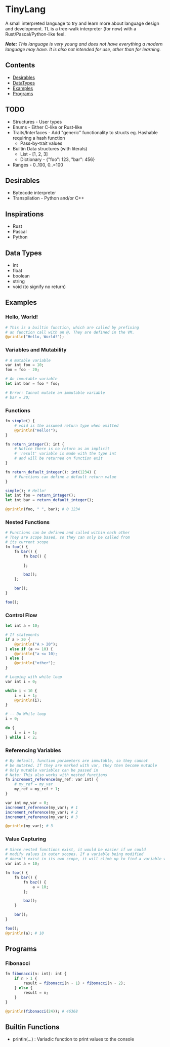 # TinyLang
A small interpreted language to try and learn more about language design and development. TL is a tree-walk interpreter (for now) with a Rust/Pascal/Python-like feel.

***Note:** This language is very young and does not have everything a modern language may have. It is also not intended for use, other than for learning.*

## Contents
* [Desirables](#desirables)
* [DataTypes](#data-types)
* [Examples](#examples)
* [Programs](#programs)

## TODO
* Structures - User types
* Enums - Either C-like or Rust-like
* Traits/Interfaces - Add "generic" functionality to structs eg. Hashable requiring a hash function
	* Pass-by-trait values
* Builtin Data structures (with literals)
	* List - [1, 2, 3]
	* Dictionary - {"foo": 123, "bar": 456}
* Ranges - 0..100, 0..=100

## Desirables
* Bytecode interpreter
* Transpilation - Python and/or C++

## Inspirations
* Rust
* Pascal
* Python

## Data Types
* int
* float
* boolean
* string
* void (to signify no return)

## Examples

### Hello, World!
```julia
# This is a builtin function, which are called by prefixing 
# an function call with an @. They are defined in the VM.
@println("Hello, World!");
```

### Variables and Mutability
```julia
# A mutable variable
var int foo = 10;
foo = foo - 20;

# An immutable variable
let int bar = foo * foo;

# Error: Cannot mutate an immutable variable
# bar = 20;
```

### Functions
```julia
fn simple() {
	# void is the assumed return type when omitted
	@println("Hello!");
}

fn return_integer(): int {
	# Notice there is no return as an implicit
	# 'result' variable is made with the type int
	# and will be returned on function exit
}

fn return_default_integer(): int(1234) {
	# Functions can define a default return value
}

simple(); # Hello!
let int foo = return_integer();
let int bar = return_default_integer();

@println(foo, " ", bar); # 0 1234
```

### Nested Functions
```julia
# Functions can be defined and called within each other
# They are scope based, so they can only be called from
# its current scope
fn foo() {
	fn bar() {
		fn baz() {

		};

		baz();
	};

	bar();
}

foo();
```

### Control Flow
```julia
let int a = 10;

# If statements
if a > 20 {
	@println("A > 20");
} else if (a <= 10) {
	@println("a <= 10);
} else {
	@println("other");
}

# Looping with while loop
var int i = 0;

while i < 10 {
	i = i + 1;
	@println(i);
}

# -- Do While loop
i = 0;

do {
	i = i + 1;
} while i < 2;
```

### Referencing Variables
```julia
# By default, function parameters are immutable, so they cannot
# be mutated. If they are marked with var, they then become mutable
# Only mutable variables can be passed in
# Note: This also works with nested functions
fn increment_reference(my_ref: var int) {
	# my_ref = my_var
	my_ref = my_ref + 1;
}

var int my_var = 0;
increment_reference(my_var); # 1
increment_reference(my_var); # 2
increment_reference(my_var); # 3

@println(my_var); # 3
```

### Value Capturing
```julia
# Since nested functions exist, it would be easier if we could
# modify values in outer scopes. If a variable being modified 
# doesn't exist in its own scope, it will climb up to find a variable with that name
var int a = 10;

fn foo() {
	fn bar() {
		fn baz() {
			a = 10;
		};

		baz();
	}

	bar();
}

foo();
@println(a); # 10
```

## Programs

### Fibonacci
```julia
fn fibonacci(n: int): int {
	if n > 1 {
		result = fibonacci(n - 1) + fibonacci(n - 2);
	} else {
		result = n;
	}
}

@println(fibonacci(24)); # 46368
```

## Builtin Functions
* println(...) : Variadic function to print values to the console